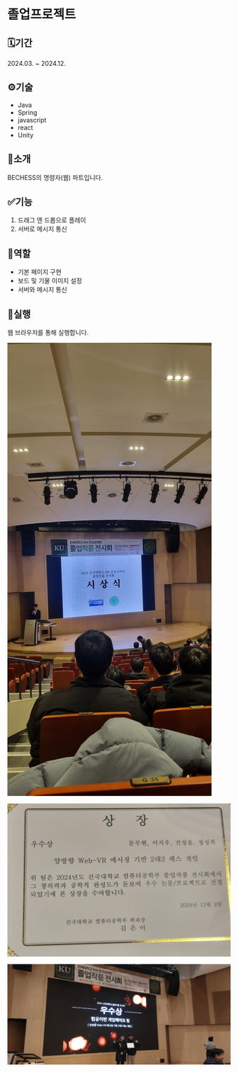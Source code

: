 # 졸업프로젝트

## 🗓️기간
2024.03. ~ 2024.12.

## ⚙️기술
- Java
- Spring
- javascript
- react
- Unity

## 📖소개
BECHESS의 명령자(웹) 파트입니다.

## ✅기능
1. 드래그 앤 드롭으로 플레이
2. 서버로 메시지 통신

## 👥역할
- 기본 페이지 구현
- 보드 및 기물 이미지 설정
- 서버와 메시지 통신


## 🚀실행
웹 브라우저를 통해 실행합니다.

![이미지](시상식.jpg)

![이미지](상장.jpg)

![이미지](사진.jpg)
